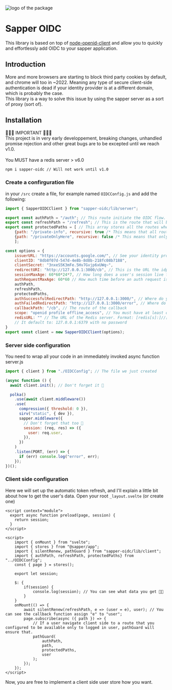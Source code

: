 ![logo of the package](https://i.imgur.com/Pv05YSp.png)

# Sapper OIDC

This library is based on top of [node-openid-client](https://github.com/panva/node-openid-client) and allow you to quickly and effortlessly add OIDC to your sapper application. <br>

## Introduction

More and more browsers are starting to block third party cookies by default, and chrome will too in ~2022. Meaning any type of secure client-side authentication is dead if your identity provider is at a different domain, which is probably the case. <br>
This library is a way to solve this issue by using the sapper server as a sort of proxy (sort of). <br>

## Installation

🚧🚧🚧 IMPORTANT 🚧🚧🚧<br>
This project is in very early developpement, breaking changes, unhandled promise rejection and other great bugs are to be excepted until we reach v1.0.<br> <br>
You MUST have a redis server > v6.0

```bash
npm i sapper-oidc // Will not work until v1.0
```

### Create a confirguration file

in your `/src` create a file, for example named `OIDCConfig.js` and add the following:

```js
import { SapperOIDCClient } from "sapper-oidc/lib/server";

export const authPath = "/auth"; // This route initiate the OIDC flow.
export const refreshPath = "/refresh"; // This is the route that will be called when tokens need to be refreshed
export const protectedPaths = [ // This array stores all the routes where the user MUST be logged in, if not he will be redirected to the identity provider.
    {path: "/private-info", recursive: true /* This means that all route starting with /private-info requires the user to be logged in*/ },
    {path: "/privateOnlyHere", recursive: false /* This means that only /privateOnlyHere requires the user to be logged in, /privateOnlyHere/1234569 doesn't require the user to be logged in*/ }
    ];

const options = {
    issuerURL: "https://accounts.google.com/", // See your identity provider documentation
    clientID: "8db8f07d-547d-4e8b-8d8b-218fc08b7188",
    clientSecret: "3nxeS5K3mFe.5Hv7Gvjp6xUWq~",
    redirectURI: "http://127.0.0.1:3000/cb", // This is the URL the idp will redirect the user to. It must be the callback route that you will define bellow.
    sessionMaxAge: 60*60*24*7, // How long does a user's session live for (in seconds)
    authRequestMaxAge: 60*60 // How much time before an auth request is deemed invalid (in seconds).
    authPath,
    refreshPath,
    protectedPaths,
    authSuccessfulRedirectPath: "http://127.0.0.1:3000/", // Where do you want the user to be redirected to upon successful auth
    authFailedRedirectPath: "http://127.0.0.1:3000/error", // Where do you want the user to be redirected to upon failed auth
    callbackPath: "/cb", // The route of the callback
    scope: "openid profile offline_access", // You must have at least openid and offline_access
    redisURL: "" // The URL of the Redis server. Format: [redis[s]:]//[[user][:password@]][host][:port][/db-number][?db=db-number[&password=bar[&option=value]]] (More info avaliable at IANA).
    // It default to: 127.0.0.1:6379 with no password
}
export const client = new SapperOIDCClient(options);
```

### Server side configuration

You need to wrap all your code in an immediately invoked async function<br>
server.js

```js
import { client } from "./OIDCConfig"; // The file we just created

(async function () {
  await client.init(); // Don't forget it 🚦

  polka()
    .use(await client.middleware())
    .use(
      compression({ threshold: 0 }),
      sirv("static", { dev }),
      sapper.middleware({
        // Don't forget that too 🚦
        session: (req, res) => ({
          user: req.user,
        }),
      })
    )
    .listen(PORT, (err) => {
      if (err) console.log("error", err);
    });
})();
```

### Client side configuration

Here we will set up the automatic token refresh, and I'll explain a little bit about how to get the user's data.
Open your root `_layout.svelte` (or create one)

```svelte
<script context="module">
  export async function preload(page, session) {
    return session;
  }
</script>

<script>
    import { onMount } from "svelte";
    import { stores } from "@sapper/app";
    import { silentRenew, pathGuard } from "sapper-oidc/lib/client";
    import { authPath, refreshPath, protectedPaths} from "../OIDCConfig";
    const { page } = stores();

    export let session;

    $: {
        if(session) {
            console.log(session); // You can see what data you get 👩‍🔬
        }
    }
    onMount(() => {
        await silentRenew(refreshPath, e => (user = e), user); // You can see the callback function assign "e" to "user";
        page.subscribe(async ({ path }) => {
            // If a user navigate client side to a route that you configured to be available only to logged in user, pathGuard will ensure that.
            pathGuard(
                authPath,
                path,
                protectedPaths,
                user
            );
        });
    });
</script>
```

Now, you are free to implement a client side user store how you want.
